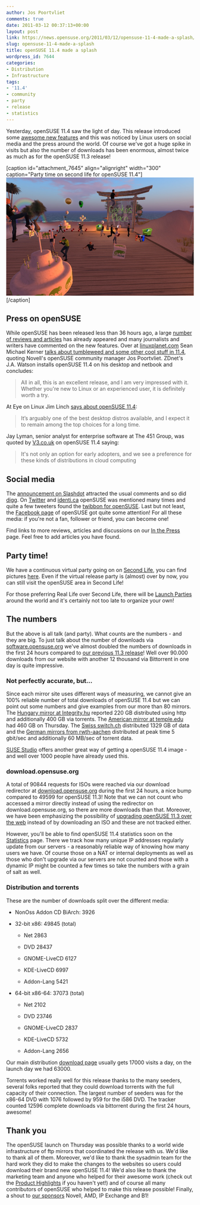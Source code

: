 ```yaml
---
author: Jos Poortvliet
comments: true
date: 2011-03-12 00:37:13+00:00
layout: post
link: https://news.opensuse.org/2011/03/12/opensuse-11-4-made-a-splash/
slug: opensuse-11-4-made-a-splash
title: openSUSE 11.4 made a splash
wordpress_id: 7644
categories:
- Distribution
- Infrastructure
tags:
- '11.4'
- community
- party
- release
- statistics
---
```


Yesterday, openSUSE 11.4 saw the light of day. This release introduced some [awesome new features](http://en.opensuse.org/Product_highlights) and this was noticed by Linux users on social media and the press around the world. Of course we've got a huge spike in visits but also the number of downloads has been enormous, almost twice as much as for the openSUSE 11.3 release!<!-- more -->

[caption id="attachment_7645" align="alignright" width="300" caption="Party time on second life for openSUSE 11.4"][![Party time on second life for openSUSE 11.4](/wp-content/uploads/2011/03/party-time-on-second-life.jpg)](http://news.opensuse.org/2011/03/12/opensuse-11-4-made-a-splash/party-time-on-second-life/)[/caption]


## Press on openSUSE


While openSUSE has been released less than 36 hours ago, a large [number of reviews and articles](http://en.opensuse.org/In_the_press) has already appeared and many journalists and writers have commented on the new features. Over at [linuxplanet.com](http://www.linuxplanet.com) Sean Michael Kerner [talks about tumbleweed and some other cool stuff in 11.4](http://www.linuxplanet.com/linuxplanet/newss/7316/1/), quoting Novell's openSUSE community manager Jos Poortvliet. ZDnet's J.A. Watson installs openSUSE 11.4 on his desktop and netbook and concludes:


<blockquote>All in all, this is an excellent release, and I am very impressed with it. Whether you're new to Linux or an experienced user, it is definitely worth a try.</blockquote>


At Eye on Linux Jim Linch [says about openSUSE 11.4](http://eyeonlinux.com/2011/03/10/quick-look-opensuse-11-4/):


<blockquote>It’s arguably one of the best desktop distros available, and I expect it to remain among the top choices for a long time.</blockquote>


Jay Lyman, senior analyst for enterprise software at The 451 Group, was quoted by [V3.co.uk](http://www.v3.co.uk/) on openSUSE 11.4 saying:


<blockquote>It's not only an option for early adopters, and we see a preference for these kinds of distributions in cloud computing</blockquote>




## Social media


The [announcement on Slashdot](http://linux.slashdot.org/story/11/03/10/2210209/OpenSUSE-114-Released) attracted the usual comments and so did [digg](http://digg.com/news/technology/opensuse_11_4_release). On [Twitter](http://twitter.com/#!/search/opensuse) and [identi.ca](http://identi.ca/search/notice?q=%23opensuse&search=Search) openSUSE was mentioned many times and quite a few tweeters found the [twibbon for openSUSE](http://twibbon.com/cause/openSUSE-Users/). Last but not least, the [Facebook page](http://www.facebook.com/#!/pages/openSUSE/45393742283) of openSUSE got quite some attention! For all these media: if you're not a fan, follower or friend, you can become one!

Find links to more reviews, articles and discussions on our [In the Press](http://en.opensuse.org/In_the_press) page. Feel free to add articles you have found.


## Party time!


We have a continuous virtual party going on on [Second Life](http://lizards.opensuse.org/2011/02/03/join-us-for-the-first-virtual-launch-party-opensuse-11-4/), you can find pictures [here](http://picasaweb.google.com/friedmann.bruno/VirtualLaunchPartyMarch10th?feat=directlink). Even if the virtual release party is (almost) over by now, you can still visit the openSUSE area in Second Life!

For those preferring Real Life over Second Life, there will be [Launch Parties](http://en.opensuse.org/openSUSE:Launch_parties_11.4) around the world and it's certainly not too late to organize your own!


## The numbers


But the above is all talk (and party). What counts are the numbers - and they are big. To just talk about the number of downloads via [software.opensuse.org](http://software.opensuse.org/114/en) we've almost doubled the numbers of downloads in the first 24 hours compared to [our previous 11.3 release](http://news.opensuse.org/2010/07/16/opensuse-11-3-launch-information/)! Well over 90.000 downloads from our website with another 12 thousand via Bittorrent in one day is quite impressive.


### Not perfectly accurate, but...


Since each mirror site uses different ways of measuring, we cannot give an 100% reliable number of total downloads of openSUSE  11.4 but we can point out some numbers and give examples from our more than 80 mirrors. The [Hungary mirror at Integrity.hu](roxen.integrity.hu) reported 220 GB distributed using http and additionally 400 GB via torrents. The [American mirror at temple.edu](mirror.cst.temple.edu) had 460 GB on Thursday. The [Swiss switch.ch](mirror.switch.ch) distributed 1329 GB of data and the [German mirrors from rwth-aachen](rwth-aachen.de) distributed at peak time 5 gbit/sec and additionally 60 MB/sec of torrent data.

[SUSE Studio](http://susestudio.com) offers another great way of getting a openSUSE 11.4 image - and well over 1000 people have already used this.


### download.opensuse.org


A total of 90844 requests for ISOs were reached via our download redirector at [download.opensuse.org](http://download.opensuse.org/) during the first 24 hours, a nice bump compared to 49599 for openSUSE 11.3! Note that we can not count who accessed a mirror directly instead of using the redirector on download.opensuse.org, so there are more downloads than that. Moreover, we have been emphasizing the possibility of [upgrading openSUSE 11.3 over the web](http://upgrade.opensuse.org) instead of by downloading an ISO and these are not tracked either.

However, you'll be able to find openSUSE 11.4 statistics soon on the [Statistics](http://en.opensuse.org/Statistics) page. There we track how many unique IP addresses regularly update from our servers - a reasonably reliable way of knowing how many users we have. Of course those on a NAT or internal deployments as well as those who don't upgrade via our servers are not counted and those with a dynamic IP might be counted a few times so take the numbers with a grain of salt as well.


### Distribution and torrents


These are the number of downloads split over the different media:



	
  * NonOss Addon CD BiArch:  3926

	
  * 32-bit x86: 49845 (total)

	
    * Net 2863

	
    * DVD 28437

	
    * GNOME-LiveCD 6127

	
    * KDE-LiveCD 6997

	
    * Addon-Lang 5421




	
  * 64-bit x86-64: 37073 (total)

	
    * Net 2102

	
    * DVD 23746

	
    * GNOME-LiveCD 2837

	
    * KDE-LiveCD 5732

	
    * Addon-Lang  2656





Our main distribution [download page](http://software.opensuse.org/) usually gets 17000 visits a day, on the launch day we had 63000.

Torrents worked really well for this release thanks to the many seeders, several folks reported that they could download torrents  with the full capacity of their connection. The largest number of  seeders was for the x86-64 DVD with 1076 followed by 959 for the i586  DVD. The tracker counted 12596 complete downloads via bittorrent during the first 24 hours, awesome!


## Thank you


The openSUSE launch on Thursday was possible thanks to a world wide infrastructure of ftp mirrors that coordinated the release with us. We'd  like to thank all of them. Moreover, we'd like to thank the sysadmin team for the hard work they did to make the changes to the websites so users could download their brand new openSUSE 11.4! We'd also like to thank the marketing team and anyone who helped for their awesome work (check out the [Product Highlights](http://en.opensuse.org/Product_highlights) if you haven't yet!) and of course all many contributors of openSUSE who helped to make this release possible! Finally, a shout to [our sponsors](http://en.opensuse.org/Sponsors) Novell, AMD, IP Exchange and B1!
